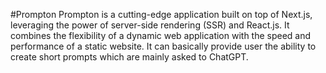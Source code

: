 #Prompton
Prompton is a cutting-edge application built on top of Next.js, leveraging the power of server-side rendering (SSR) and React.js. It combines the flexibility of a dynamic web application with the speed and performance of a static website. It can basically provide user the ability to create  short prompts which are mainly asked to ChatGPT.
